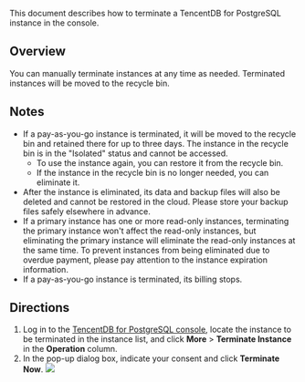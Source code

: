 This document describes how to terminate a TencentDB for PostgreSQL instance in the console.

## Overview
You can manually terminate instances at any time as needed. Terminated instances will be moved to the recycle bin.

## Notes
- If a pay-as-you-go instance is terminated, it will be moved to the recycle bin and retained there for up to three days. The instance in the recycle bin is in the "Isolated" status and cannot be accessed.
  - To use the instance again, you can restore it from the recycle bin.
  - If the instance in the recycle bin is no longer needed, you can eliminate it.
- After the instance is eliminated, its data and backup files will also be deleted and cannot be restored in the cloud. Please store your backup files safely elsewhere in advance.
- If a primary instance has one or more read-only instances, terminating the primary instance won't affect the read-only instances, but eliminating the primary instance will eliminate the read-only instances at the same time. To prevent instances from being eliminated due to overdue payment, please pay attention to the instance expiration information.
- If a pay-as-you-go instance is terminated, its billing stops.

## Directions
1. Log in to the [TencentDB for PostgreSQL console](https://console.cloud.tencent.com/postgres), locate the instance to be terminated in the instance list, and click **More** > **Terminate Instance** in the **Operation** column.
2. In the pop-up dialog box, indicate your consent and click **Terminate Now**.
![](https://main.qcloudimg.com/raw/eee2085b2ede55bf5369e56a68524f71.png)
